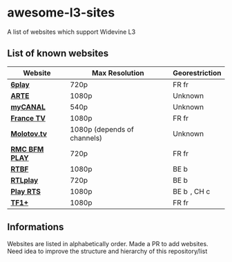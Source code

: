 # awesome-l3-sites
A list of websites which support Widevine L3

## List of known websites
| **Website** | Max Resolution | Georestriction |
| --- | --- | --- |
| **[6play](https://www.6play.fr/)** | 720p | FR <img src="https://hatscripts.github.io/circle-flags/flags/fr.svg" ttile="fr" alt="fr" width="16" height="16"> |
| **[ARTE](https://www.arte.tv/)** | 1080p | Unknown |
| **[myCANAL](https://www.canalplus.com/)** | 540p | Unknown |
| **[France TV](https://www.france.tv/)** | 1080p | FR <img src="https://hatscripts.github.io/circle-flags/flags/fr.svg" ttile="fr" alt="fr" width="16" height="16"> |
| **[Molotov.tv](https://app.molotov.tv/)** | 1080p (depends of channels) | Unknown |
| **[RMC BFM PLAY](https://www.rmcbfmplay.com/)** | 720p | FR <img src="https://hatscripts.github.io/circle-flags/flags/fr.svg" ttile="fr" alt="fr" width="16" height="16"> |
| **[RTBF](https://auvio.rtbf.be/)** | 1080p | BE <img src="https://hatscripts.github.io/circle-flags/flags/be.svg" ttile="be" alt="be" width="16" height="16"> |
| **[RTLplay](https://www.rtlplay.be/)** | 720p | BE <img src="https://hatscripts.github.io/circle-flags/flags/be.svg" ttile="be" alt="be" width="16" height="16"> |
| **[Play RTS](https://www.rts.ch/play/tv)** | 1080p | BE <img src="https://hatscripts.github.io/circle-flags/flags/be.svg" ttile="be" alt="be" width="16" height="16">, CH <img src="https://hatscripts.github.io/circle-flags/flags/ch.svg" ttile="ch" alt="ch" width="16" height="16"> |
| **[TF1+](https://www.tf1.fr/)** | 1080p | FR <img src="https://hatscripts.github.io/circle-flags/flags/fr.svg" ttile="fr" alt="fr" width="16" height="16"> |

## Informations
Websites are listed in alphabetically order.
Made a PR to add websites.
Need idea to improve the structure and hierarchy of this repository/list
